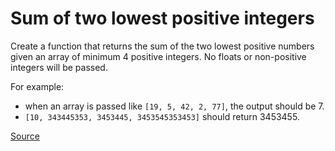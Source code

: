 # Sum of two lowest positive integers

Create a function that returns the sum of the two lowest
positive numbers given an array of minimum 4 positive integers.
No floats or non-positive integers will be passed.

For example: 

-   when an array is passed like ```[19, 5, 42, 2, 77]```,
    the output should be 7.
-   ```[10, 343445353, 3453445, 3453545353453]``` should return 3453455.

[Source](https://www.codewars.com/kata/558fc85d8fd1938afb000014)